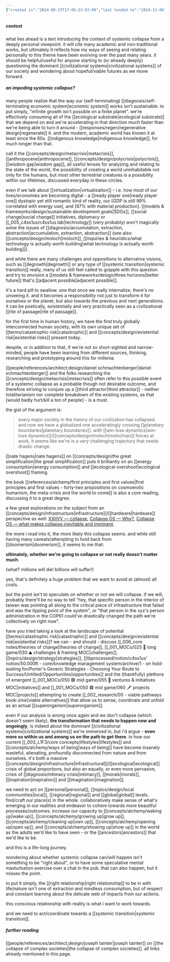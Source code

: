 ```yaml
---
{"created in":"2024-08-23T17:05:23-03:00","last tended to":"2024-11-06T18:52:12-03:00","aliases":["collapse","post-collapse","civilization collapse","collapse of our civilization","civilizational collapse","societal collapse"],"tags":["metacrisis","civilizationdesign","topic","🌿","essay"],"dg-publish":true,"notestage":["🌿"],"relevancescore":96,"created":"2024-08-23T17:05:23.902-03:00","updated":"2025-04-03T20:47:39.247-03:00","permalink":"/diagnosis/systemic-collapse/","dgPassFrontmatter":true}
---
```


##### context

what lies ahead is a text introducing the context of systemic collapse from a deeply personal viewpoint. it will cite many academic and non-traditional works, but ultimately it reflects how my ways of seeing and relating personally to this theme have been evolving over the past many years. it should be helpful/useful for anyone starting to (or already deeply) questioning the dominant [[civilizational systems\|civilizational systems]] of our society and wondering about hopeful/viable futures as we move forward.

##### an impeding systemic collapse?

many people realize that the way our (self-terminating) [[diagnosis/self-terminating economic system\|economic system]] works isn't sustainable. to put simply, "infinite growth isn't possible on a finite planet". we're effectively consuming all of the [[ecological substrate\|ecological substrate]] that we depend on and we're accelerating in that direction much faster than we're being able to turn it around - [[responses/regen/regenerative design\|regenerate]] it. and the modern, academic world has known it at least since the 60s. [[indigenous knowledge\|indigenous knowledge]], for much longer than that.

call it the [[concepts/design/metacrisis\|metacrisis]], [[anthropocene\|anthropocene]], [[concepts/design/polycrisis\|polycrisis]], [[wisdom gap\|wisdom gap]], all useful lenses for analyzing and relating to the state of the world, the possibility of creating a world uninhabitable not only for the humans, but most other terrestrial creatures is a possibility within our lifetimes, discussed everyday in these circles.

even if we talk about [[virtualization\|virtualization]] - i.e. how most of our lives/economies are becoming digital - a [[ready player one\|ready player one]] dystopic yet still romantic  kind of reality, our [GDP is still 99% correlated with energy use], and [97% with material production]. [[models & frameworks/design/sustainable development goals\|SDGs]], [[social change\|social change]] initiatives, diplomacy or [[_005_c4ss1us/c4ss1us.lab\|technology]] (very probably) won't magically solve the issues of [[diagnosis/accumulation, extraction, abstraction\|accumulation, extraction, abstraction]] (see also: [[concepts/design/moloch\|moloch]], [[inquiries & heuristics/what technology is actually worth building\|what technology is actually worth building]]).

and while there are many challenges and oppositions to alternative visions, such as [[degrowth\|degrowth]] or any type of [[systemic transition\|systemic transition]] really, many of us still feel called to grapple with this question and try to envision a [[models & frameworks/design/three horizons\|better future]] that's [[adjacent possible\|adjacent possible]].

it's a hard pill to swallow. one that once we really internalize, there's no unseeing it. and it becomes a responsibility not just to transform it for ourselves or the planet, but also towards the previous and next generations. it can be poetically, existentially and very practically seen as a civilizational [[rite of passage\|rite of passage]].

for the first time in human history, we have the first truly globally interconnected human society, with its own unique set of [[terms/catastrophic risk\|catastrophic]] and [[concepts/design/existential risk\|existential risks]] present today.

despite, or in addition to that, if we're not so short-sighted and narrow-minded, people have been learning from different sources, thinking, researching and prototyping around this for millenia.

[[people/references/architect;design/daniel schmachtenberger\|daniel schmachtenberger]] and the folks researching the [[concepts/design/metacrisis\|metacrisis]] often refer to this possible event of a systemic collapse as a probable though not desirable outcome, and therefore striving to conjure up a [[third attractor\|third attractor]] - neither totalitarianism nor complete breakdown of the existing systems, as that [would badly hurt/kill a ton of people] - is a must.

the gist of the argument is:

> every major society in the history of our civilization has collapsed. and now we have a globalized one acceleratingly crossing [[planetary boundaries\|planetary boundaries]]. with [[win-lose dynamics\|win-lose dynamics]]/[[concepts/design/moloch\|molochian]] forces at work, it seems like we're in a very challenging trajectory that needs drastic change.

[[nate hagens\|nate hagens]] on [[concepts/design/the great simplification\|the great simplification]] puts it brilliantly on an [[energy consumption\|energy consumption]] and [[ecological overshoot\|ecological overshoot]] framing.

the book [[references/alchemy/first principles and first values\|first principles and first values - forty-two propositions on cosmoerotic humanism, the meta-crisis and the world to come]] is also a core reading, discussing it to a great degree.

a few great explorations on the subject from an [[concepts/design/infrastructure\|infrastructure]]/[[hardware\|hardware]] perspective as well: [XXIIVV — collapse](https://wiki.xxiivv.com/site/collapse.html),  [Collapse OS — Why?](http://collapseos.org/), [Collapse OS — what makes collapse inevitable and imminent](http://collapseos.org/civ.html).

the more i read into it, the more likely this collapse seems. and while still having many caveats/attempting to hold back from [[doomerism\|doomerism]], it seems to me that:

**ultimately, whether we're going to collapse or not really doesn't matter much**.

(what? millions will die! billions will suffer!)

yes, that's definitely a huge problem that we want to avoid at (almost) all costs.

but the point isn't to speculate on whether or not we will collapse. if we will, probably there'll be no way to tell "hey, that specific person in the interior of taiwan was pointing all along to the critical piece of infrastructure that failed and was the tipping point of the system", or "that person in the xyz's person administration in the COP61 could've drastically changed the path we're collectively on right now".

have you tried taking a look at the landscape of potential [[terms/catastrophic risk\|catastrophic]] and [[concepts/design/existential risk\|existential risks]]? we can - and should - discuss [[_006_core notes/theories of change\|theories of change]], [[_001_MOCs/025 🔷 long game/030 ⛰ challenges & framing MOC\|challenges]], [[topics/design/strategy\|strategies]], [[tbprocessed/notion/c4ss1us’ notion/50.000ft - core/knowledge management system/archive/1 - on hold-waiting for/Porter's Generic Strategies - Choosing Your Route to Success/Untitled/Opportunities\|opportunities]] and the (thankfully) plethora of emergent [[_001_MOCs/050 🟩 mid game/055 💼 ventures & initiatives MOC\|initiatives]] and [[_001_MOCs/050 🟩 mid game/060 🗡 projects MOC\|projects]] attempting to create [[_002_research/00 - viable pathways book-zine\|viable alternatives]] that allow us to sense, coordinate and unfold as an actual [[superorganism\|superorganism]].

even if our analysis is wrong once again and we don't collapse (which doesn't seem likely), **the transformation that needs to happen now and ongoingly**, is indeed about the dominant [[civilizational systems\|civilizational systems]] we're immersed in, but i'd argue - **even more so within us and among us on the path to get there**. in how our current [[_003_L1F3/core concepts/lifestyles\|lifestyles]] and [[concepts/alchemy/ways of being\|ways of being]] have become insanely wasteful, alienating, profoundly disconnected from nature and from ourselves. it's both a massive [[concepts/design/infrastructure\|infrastructural]]/[[ecological\|ecological]] crisis of global proportions, but also an equally, or even more pervasive, crisis of [[diagnosis/intimacy crisis\|intimacy]], [[morals\|morals]], [[inspiration\|inspiration]] and [[imagination\|imagination]].

we need to act on [[personal\|personal]], [[topics/design/local communities\|local]], [[regional\|regional]] and [[global\|global]] levels. find/craft our place(s) in the whole. collaboratively make sense of what's emerging in our realities and endeavor to cohere towards more beautiful processes/outcomes. increase our capacity to [[concepts/alchemy/waking up\|wake up]], [[concepts/alchemy/growing up\|grow up]], [[concepts/alchemy/cleaning up\|own up]], [[concepts/alchemy/opening up\|open up]], and [[concepts/alchemy/showing up\|show up]] in the world as the adults we'd like to have seen - or the [[ancestors\|ancestors]] that we'd like to be.

and this is a life-long journey.

wondering about whether systemic collapse can/will happen isn't something to be "right about", or to have some speculative mental masturbation exercise over a chat in the pub. that can also happen, but it misses the point. 

to put it simply, the [[right relationship\|right relationship]] to be in with life/nature isn't one of extraction and mindless consumption, but of respect and constant learning about the delicate web of impacts from our actions.

this conscious relationship with reality is what i want to work towards.

and we need to act/coordinate towards a [[systemic transition\|systemic transition]].

##### further reading

[[people/references/architect;design/joseph tainter\|joseph tainter]] on [[the collapse of complex societies\|the collapse of complex societies]].
all links already mentioned in this page.